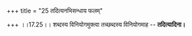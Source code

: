 +++
title = "25 तदित्यनभिसन्धाय फलम्"

+++
।।17.25।। शब्दस्य विनियोगमुक्त्वा तच्छब्दस्य विनियोगमाह --
**तदित्यादिना।**
